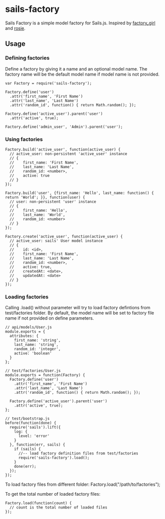 sails-factory
=============

Sails Factory is a simple model factory for Sails.js. Inspired by [factory_girl](https://github.com/thoughtbot/factory_girl) and [rosie](https://github.com/bkeepers/rosie).

## Usage

### Defining factories

Define a factory by giving it a name and an optional model name. The factory name will be the default model name if model name is not provided.

    var Factory = require('sails-factory');

    Factory.define('user')
      .attr('first_name', 'First Name')
      .attr('last_name', 'Last Name')
      .attr('random_id', function() { return Math.random(); });

    Factory.define('active_user').parent('user')
      .attr('active', true);

    Factory.define('admin_user', 'Admin').parent('user');


### Using factories

    Factory.build('active_user', function(active_user) {
      // active_user: non-persistent 'active_user' instance
      // {
      //    first_name: 'First Name',
      //    last_name: 'Last Name',
      //    random_id: <number>,
      //    active: true
      // }
    });

    Factory.build('user', {first_name: 'Hello', last_name: function() { return 'World'; }}, function(user) {
      // user: non-persistent 'user' instance
      // {
      //    first_name: 'Hello',
      //    last_name: 'World',
      //    random_id: <number>
      // }
    });

    Factory.create('active_user', function(active_user) {
      // active_user: sails' User model instance
      // {
      //    id: <id>,
      //    first_name: 'First Name',
      //    last_name: 'Last Name',
      //    random_id: <number>,
      //    active: true,
      //    createdAt: <date>,
      //    updatedAt: <date>
      // }
    });

### Loading factories

Calling .load() without parameter will try to load factory defintions from test/factories folder. By default, the model name will be set to factory file name if not provided on define parameters.

    // api/models/User.js
    module.exports = {
      attributes: {
        first_name: 'string',
        last_name: 'string',
        random_id: 'integer',
        active: 'boolean'
      }
    };

    // test/factories/User.js
    module.exports = function(Factory) {
      Factory.define('user')
        .attr('first_name', 'First Name')
        .attr('last_name', 'Last Name')
        .attr('random_id', function() { return Math.random(); });

      Factory.define('active_user').parent('user')
        .attr('active', true);
    };

    // test/bootstrap.js
    before(function(done) {
      require('sails').lift({
        log: {
          level: 'error'
        }
      }, function(err, sails) {
        if (sails) {
          //-- load factory definition files from test/factories
          require('sails-factory').load();
        }
        done(err);
      });
    });

To load factory files from different folder:
    Factory.load("/path/to/factories");

To get the total number of loaded factory files:

    Factory.load(function(count) {
      // count is the total number of loaded files
    });
